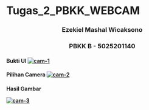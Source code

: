 # Tugas_2_PBKK_WEBCAM
<h3 align="center">Ezekiel Mashal Wicaksono</h3>
<h3 align="center">PBKK B - 5025201140</h3>
<h4> Bukti UI
<a href="https://ibb.co/3TSn8Bs"><img src="https://i.ibb.co/j83Sxg5/cam-1.png" alt="cam-1" border="0"></a>
<h4> Pilihan Camera
<a href="https://imgbb.com/"><img src="https://i.ibb.co/0hLNL7x/cam-2.png" alt="cam-2" border="0"></a>
<h4> Hasil Gambar

<a href="https://imgbb.com/"><img src="https://i.ibb.co/MV6pQ3M/cam-3.png" alt="cam-3" border="0"></a>